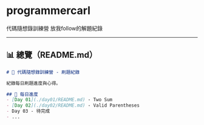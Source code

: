 # programmercarl
代碼隨想錄訓練營 放我follow的解題紀錄

---

## 📊 總覽（README.md）

```markdown
# 🚀 代碼隨想錄訓練營 - 刷題紀錄

紀錄每日刷題進度與心得。

## 📅 每日進度
- [Day 01](./day01/README.md) - Two Sum
- [Day 02](./day02/README.md) - Valid Parentheses
- Day 03 - 待完成
- ...
